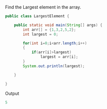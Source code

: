 Find the Largest element in the array.

```java
public class LargestElement {

    public static void main(String[] args) {
    	int arr[] = {1,3,2,5,2};
    	int largest = 0;

    	for(int i=0;i<arr.length;i++)
    	{
    		if(arr[i]>largest)
    			largest = arr[i];
    	}
    	System.out.println(largest);

    }

}
```

Output

```java
5
```
